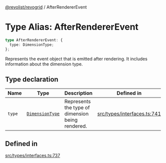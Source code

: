 [@revolist/revogrid](README.md) / AfterRendererEvent

# Type Alias: AfterRendererEvent

```ts
type AfterRendererEvent: {
  type: DimensionType;
};
```

Represents the event object that is emitted after rendering.
It includes information about the dimension type.

## Type declaration

| Name | Type | Description | Defined in |
| ------ | ------ | ------ | ------ |
| `type` | [`DimensionType`](TypeAlias.DimensionType.md) | Represents the type of dimension being rendered. | [src/types/interfaces.ts:741](https://github.com/revolist/revogrid/blob/b102ae971c99d2b260b571c48c9b2f785d580474/src/types/interfaces.ts#L741) |

## Defined in

[src/types/interfaces.ts:737](https://github.com/revolist/revogrid/blob/b102ae971c99d2b260b571c48c9b2f785d580474/src/types/interfaces.ts#L737)
